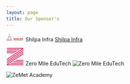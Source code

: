 ```yaml
---
layout: page
title: Our Sponsor's
---
```


![Shilpa Infra](/img/2019/feb/shilpa-infra-48x48.png)
Shilpa Infra
[Shilpa Infra](http://www.shilpainfra.com/)

![Zero Mile EduTech](/img/2019/feb/icon-48x48.png)
Zero Mile EduTech
![Zero Mile EduTech](https://zeromileedutech.com/)

![ZeMet Academy](https://zemet.org/)